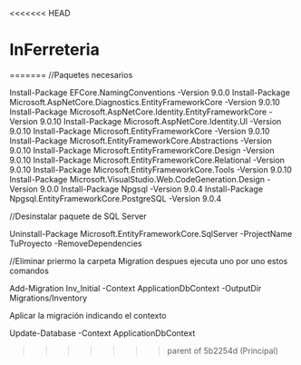 <<<<<<< HEAD
# InFerreteria
=======
//Paquetes necesarios 

Install-Package EFCore.NamingConventions -Version 9.0.0
Install-Package Microsoft.AspNetCore.Diagnostics.EntityFrameworkCore -Version 9.0.10
Install-Package Microsoft.AspNetCore.Identity.EntityFrameworkCore -Version 9.0.10
Install-Package Microsoft.AspNetCore.Identity.UI -Version 9.0.10
Install-Package Microsoft.EntityFrameworkCore -Version 9.0.10
Install-Package Microsoft.EntityFrameworkCore.Abstractions -Version 9.0.10
Install-Package Microsoft.EntityFrameworkCore.Design -Version 9.0.10
Install-Package Microsoft.EntityFrameworkCore.Relational -Version 9.0.10
Install-Package Microsoft.EntityFrameworkCore.Tools -Version 9.0.10
Install-Package Microsoft.VisualStudio.Web.CodeGeneration.Design -Version 9.0.0
Install-Package Npgsql -Version 9.0.4
Install-Package Npgsql.EntityFrameworkCore.PostgreSQL -Version 9.0.4

//Desinstalar paquete de SQL Server

Uninstall-Package Microsoft.EntityFrameworkCore.SqlServer -ProjectName TuProyecto -RemoveDependencies

//Eliminar priermo la carpeta Migration despues ejecuta uno por uno estos comandos


Add-Migration Inv_Initial -Context ApplicationDbContext -OutputDir Migrations/Inventory

Aplicar la migración indicando el contexto

Update-Database -Context ApplicationDbContext
>>>>>>> parent of 5b2254d (Principal)
